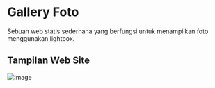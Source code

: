 # Gallery Foto
Sebuah web statis sederhana yang berfungsi untuk menampilkan foto menggunakan lightbox.

## Tampilan Web Site
![image](https://user-images.githubusercontent.com/65301910/145798547-f70e5907-b60f-4692-9391-e3abb7e61797.png)
